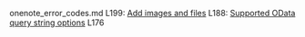 onenote_error_codes.md
L199: [Add images and files](../howto/onenote-images-files.md)
L188: [Supported OData query string options](../howto/onenote-get-content.md#query-options)
L176